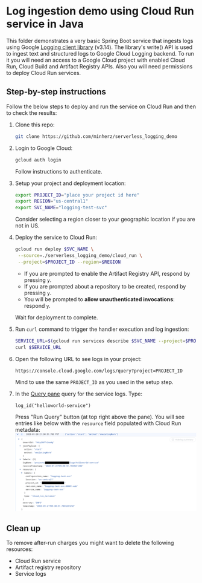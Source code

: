 # Log ingestion demo using Cloud Run service in Java

This folder demonstrates a very basic Spring Boot service that ingests logs using Google [Logging client library][1] (v3.14).
The library's write() API is used to ingest text and structured logs to Google Cloud Logging backend.
To run it you will need an access to a Google Cloud project with enabled Cloud Run, Cloud Build and Artifact Registry APIs.
Also you will need permissions to deploy Cloud Run services.

## Step-by-step instructions

Follow the below steps to deploy and run the service on Cloud Run and then to check the results:

1. Clone this repo:

   ```bash
   git clone https://github.com/minherz/serverless_logging_demo
   ```

1. Login to Google Cloud:

   ```bash
   gcloud auth login
   ```

   Follow instructions to authenticate.

1. Setup your project and deployment location:

   ```bash
   export PROJECT_ID="place your project id here"
   export REGION="us-central1"
   export SVC_NAME="logging-test-svc"
   ```

   Consider selecting a region closer to your geographic location if you are not in US.

1. Deploy the service to Cloud Run:

   ```bash
   gcloud run deploy $SVC_NAME \
    --source=./serverless_logging_demo/cloud_run \
    --project=$PROJECT_ID --region=$REGION
   ```

   * If you are prompted to enable the Artifact Registry API, respond by pressing `y`.
   * If you are prompted about a repository to be created, respond by pressing `y`.
   * You will be prompted to **allow unauthenticated invocations**: respond `y`.

   Wait for deployment to complete.

1. Run `curl` command to trigger the handler execution and log ingestion:

   ```bash
   SERVICE_URL=$(gcloud run services describe $SVC_NAME --project=$PROJECT_ID --region=$REGION --format="value(status.url)")
   curl $SERVICE_URL 
   ```

1. Open the following URL to see logs in your project:

   ```terminal
   https://console.cloud.google.com/logs/query?project=PROJECT_ID
   ```

   Mind to use the same `PROJECT_ID` as you used in the setup step.

1. In the [Query pane][2] query for the service logs. Type:

   ```terminal
   log_id("helloworld-service")
   ```

   Press "Run Query" button (at top right above the pane).
   You will see entries like below with the `resource` field
   populated with Cloud Run metadata: ![Cloud Run log entry][logs]

## Clean up

To remove after-run charges you might want to delete the following resources:

* Cloud Run service
* Artifact registry repository
* Service logs

[1]: https://cloud.google.com/logging/docs/reference/libraries
[2]: https://cloud.google.com/logging/docs/view/logs-explorer-interface#query-builder
[logs]: ../images/cloud_run_log.png
